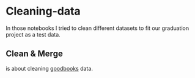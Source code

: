 # Cleaning-data

In those notebooks I tried to clean different datasets to fit our graduation project as a test data.


## Clean & Merge 
is about cleaning [goodbooks](https://www.kaggle.com/zygmunt/goodbooks-10k?select=book_tags.csv) data.
